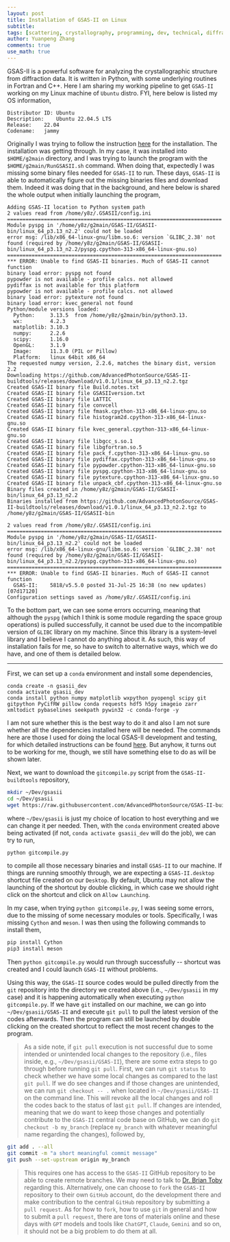 ```yaml
---
layout: post
title: Installation of GSAS-II on Linux
subtitle:
tags: [scattering, crystallography, programming, dev, technical, diffraction]
author: Yuanpeng Zhang
comments: true
use_math: true
---
```


GSAS-II is a powerful software for analyzing the crystallographic structure from diffraction data. It is written in Python, with some underlying routines in Fortran and C++. Here I am sharing my working pipeline to get `GSAS-II` working on my Linux machine of `Ubuntu` distro. FYI, here below is listed my OS information,

```
Distributor ID: Ubuntu
Description:    Ubuntu 22.04.5 LTS
Release:    22.04
Codename:   jammy
```

Originally I was trying to follow the instruction [here](https://advancedphotonsource.github.io/GSAS-II-tutorials/install-g2f-linux.html) for the installation. The installation was getting through. In my case, it was installed into `$HOME/g2main` directory, and I was trying to launch the program with the `$HOME/g2main/RunGSASII.sh` command. When doing that, expectedly I was missing some binary files needed for `GSAS-II` to run. These days, `GSAS-II` is able to automatically figure out the missing binaries files and download them. Indeed it was doing that in the background, and here below is shared the whole output when initially launching the program,

```
Adding GSAS-II location to Python system path
2 values read from /home/y8z/.GSASII/config.ini
======================================================================
Module pyspg in '/home/y8z/g2main/GSAS-II/GSASII-bin/linux_64_p3.13_n2.2' could not be loaded
error msg: /lib/x86_64-linux-gnu/libm.so.6: version `GLIBC_2.38' not found (required by /home/y8z/g2main/GSAS-II/GSASII-bin/linux_64_p3.13_n2.2/pyspg.cpython-313-x86_64-linux-gnu.so)
======================================================================
*** ERROR: Unable to find GSAS-II binaries. Much of GSAS-II cannot function
binary load error: pyspg not found
pypowder is not available - profile calcs. not allowed
pydiffax is not available for this platform
pypowder is not available - profile calcs. not allowed
binary load error: pytexture not found
binary load error: kvec_general not found
Python/module versions loaded:
  Python:     3.13.5  from /home/y8z/g2main/bin/python3.13. 
  wx:         4.2.3  
  matplotlib: 3.10.3  
  numpy:      2.2.6  
  scipy:      1.16.0  
  OpenGL:     3.1.9  
  Image:      11.3.0 (PIL or Pillow)
  Platform:   linux 64bit x86_64
The requested numpy version, 2.2.6, matches the binary dist, version 2.2
Downloading https://github.com/AdvancedPhotonSource/GSAS-II-buildtools/releases/download/v1.0.1/linux_64_p3.13_n2.2.tgz
Created GSAS-II binary file Build.notes.txt
Created GSAS-II binary file GSASIIversion.txt
Created GSAS-II binary file LATTIC
Created GSAS-II binary file convcell
Created GSAS-II binary file fmask.cpython-313-x86_64-linux-gnu.so
Created GSAS-II binary file histogram2d.cpython-313-x86_64-linux-gnu.so
Created GSAS-II binary file kvec_general.cpython-313-x86_64-linux-gnu.so
Created GSAS-II binary file libgcc_s.so.1
Created GSAS-II binary file libgfortran.so.5
Created GSAS-II binary file pack_f.cpython-313-x86_64-linux-gnu.so
Created GSAS-II binary file pydiffax.cpython-313-x86_64-linux-gnu.so
Created GSAS-II binary file pypowder.cpython-313-x86_64-linux-gnu.so
Created GSAS-II binary file pyspg.cpython-313-x86_64-linux-gnu.so
Created GSAS-II binary file pytexture.cpython-313-x86_64-linux-gnu.so
Created GSAS-II binary file unpack_cbf.cpython-313-x86_64-linux-gnu.so
Binary files created in /home/y8z/g2main/GSAS-II/GSASII-bin/linux_64_p3.13_n2.2
Binaries installed from https://github.com/AdvancedPhotonSource/GSAS-II-buildtools/releases/download/v1.0.1/linux_64_p3.13_n2.2.tgz to /home/y8z/g2main/GSAS-II/GSASII-bin

2 values read from /home/y8z/.GSASII/config.ini
======================================================================
Module pyspg in '/home/y8z/g2main/GSAS-II/GSASII-bin/linux_64_p3.13_n2.2' could not be loaded
error msg: /lib/x86_64-linux-gnu/libm.so.6: version `GLIBC_2.38' not found (required by /home/y8z/g2main/GSAS-II/GSASII-bin/linux_64_p3.13_n2.2/pyspg.cpython-313-x86_64-linux-gnu.so)
======================================================================
*** ERROR: Unable to find GSAS-II binaries. Much of GSAS-II cannot function
  GSAS-II:    5818/v5.5.0 posted 31-Jul-25 16:38 (no new updates) [07d17120]
Configuration settings saved as /home/y8z/.GSASII/config.ini
```

To the bottom part, we can see some errors occurring, meaning that although the `pyspg` (which I think is some module regarding the space group operations) is pulled successfully, it cannot be used due to the incompatible version of `GLIBC` library on my machine. Since this library is a system-level library and I believe I cannot do anything about it. As such, this way of installation fails for me, so have to switch to alternative ways, which we do have, and one of them is detailed below.

---

First, we can set up a `conda` environment and install some dependencies,

```
conda create -n gsasii_dev
conda activate gsasii_dev
conda install python numpy matplotlib wxpython pyopengl scipy git gitpython PyCifRW pillow conda requests hdf5 h5py imageio zarr xmltodict pybaselines seekpath pywin32 -c conda-forge -y
```

I am not sure whether this is the best way to do it and also I am not sure whether all the dependencies installed here will be needed. The commands here are those I used for doing the local GSAS-II development and testing, for which detailed instructions can be found [here](https://iris2020.net/2025-04-21-gsasii_dev_new/). But anyhow, it turns out to be working for me, though, we still have something else to do as will be shown later.

Next, we want to download the `gitcompile.py` script from the `GSAS-II-buildtools` repository,

```bash
mkdir ~/Dev/gsasii
cd ~/Dev/gsasii
wget https://raw.githubusercontent.com/AdvancedPhotonSource/GSAS-II-buildtools/refs/heads/main/install/gitcompile.py
```

where `~/Dev/gsasii` is just my choice of location to host everything and we can change it per needed. Then, with the `conda` environment created above being activated (if not, `conda activate gsasii_dev` will do the job), we can try to run,

```bash
python gitcompile.py
```

to compile all those necessary binaries and install `GSAS-II` to our machine. If things are running smoothly through, we are expecting a `GSAS-II.desktop` shortcut file created on our `Desktop`. By default, Ubuntu may not allow the launching of the shortcut by double clicking, in which case we should right click on the shortcut and click on `Allow Launching`.

In my case, when trying `python gitcompile.py`, I was seeing some errors, due to the missing of some necessary modules or tools. Specifically, I was missing `Cython` and `meson`. I was then using the following commands to install them,

```bash
pip install Cython
pip3 install meson
```

Then `python gitcompile.py` would run through successfully -- shortcut was created and I could launch `GSAS-II` without problems.

Using this way, the `GSAS-II` source codes would be pulled directly from the `git` repository into the directory we created above (i.e., `~/Dev/gsasii` in my case) and it is happening automatically when executing `python gitcompile.py`. If we have `git` installed on our machine, we can go into `~/Dev/gsasii/GSAS-II` and execute `git pull` to pull the latest version of the codes afterwards. Then the program can still be launched by double clicking on the created shortcut to reflect the most recent changes to the program.

> As a side note, if `git pull` execution is not successful due to some intended or unintended local changes to the repository (i.e., files inside, e.g., `~/Dev/gsasii/GSAS-II`), there are some extra steps to go through before running `git pull`. First, we can run `git status` to check whether we have some local changes as compared to the last `git pull`. If we do see changes and if those changes are unintended, we can run `git checkout -- .` when located in `~/Dev/gsasii/GSAS-II` on the command line. This will revoke all the local changes and roll the codes back to the status of last `git pull`. If changes are intended, meaning that we do want to keep those changes and potentially contribute to the `GSAS-II` central code base on GitHub, we can do `git checkout -b my_branch` (replace `my_branch` with whatever meaningful name regarding the changes), followed by,

```bash
git add . --all
git commit -m "a short meaningful commit message"
git push --set-upstream origin my_branch
```

> This requires one has access to the `GSAS-II` GitHub repository to be able to create remote branches. We may need to talk to [Dr. Brian Toby](https://www.anl.gov/profile/brian-h-toby) regarding this. Alternatively, one can choose to `fork` the `GSAS-II` repository to their own `GitHub` account, do the development there and make contribution to the central `GitHub` repository by submitting a `pull request`. As for how to `fork`, how to use `git` in general and how to submit a `pull request`, there are tons of materials online and these days with `GPT` models and tools like `ChatGPT`, `Claude`, `Gemini` and so on, it should not be a big problem to do them at all.